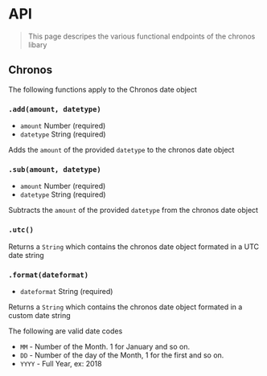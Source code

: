 # API
> This page descripes the various functional endpoints of the chronos libary

## Chronos
The following functions apply to the Chronos date object

### `.add(amount, datetype)`
* `amount` Number (required)
* `datetype` String (required)

Adds the `amount` of the provided `datetype` to the chronos date object

### `.sub(amount, datetype)`
* `amount` Number (required)
* `datetype` String (required)

Subtracts the `amount` of the provided `datetype` from the chronos date object

### `.utc()`

Returns a `String` which contains the chronos date object formated in a UTC date string

### `.format(dateformat)`
* `dateformat` String (required)

Returns a `String` which contains the chronos date object formated in a custom date string

The following are valid date codes

* `MM` - Number of the Month. 1 for January and so on.
* `DD` - Number of the day of the Month, 1 for the first and so on.
* `YYYY` - Full Year, ex: 2018